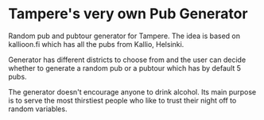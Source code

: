 # Tampere's very own Pub Generator


Random pub and pubtour generator for Tampere. The idea is based on kallioon.fi which has all the pubs from Kallio, Helsinki.

Generator has different districts to choose from and the user can decide whether to generate a random pub or a pubtour which has by default 5 pubs.

The generator doesn't encourage anyone to drink alcohol. Its main purpose is to serve the most thirstiest people who like to trust their night off to random variables.

